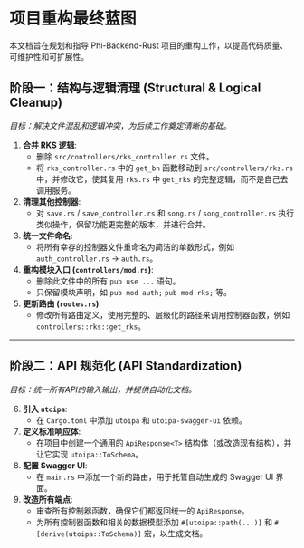 # 项目重构最终蓝图

本文档旨在规划和指导 Phi-Backend-Rust 项目的重构工作，以提高代码质量、可维护性和可扩展性。

## 阶段一：结构与逻辑清理 (Structural & Logical Cleanup)

*目标：解决文件混乱和逻辑冲突，为后续工作奠定清晰的基础。*

1.  **合并 RKS 逻辑**:
    *   删除 `src/controllers/rks_controller.rs` 文件。
    *   将 `rks_controller.rs` 中的 `get_bn` 函数移动到 `src/controllers/rks.rs` 中，并修改它，使其复用 `rks.rs` 中 `get_rks` 的完整逻辑，而不是自己去调用服务。
2.  **清理其他控制器**:
    *   对 `save.rs` / `save_controller.rs` 和 `song.rs` / `song_controller.rs` 执行类似操作，保留功能更完整的版本，并进行合并。
3.  **统一文件命名**:
    *   将所有幸存的控制器文件重命名为简洁的单数形式，例如 `auth_controller.rs` -> `auth.rs`。
4.  **重构模块入口 (`controllers/mod.rs`)**:
    *   删除此文件中的所有 `pub use ...` 语句。
    *   只保留模块声明，如 `pub mod auth;` `pub mod rks;` 等。
5.  **更新路由 (`routes.rs`)**:
    *   修改所有路由定义，使用完整的、层级化的路径来调用控制器函数，例如 `controllers::rks::get_rks`。

---
## 阶段二：API 规范化 (API Standardization)

*目标：统一所有API的输入输出，并提供自动化文档。*

6.  **引入 `utoipa`**:
    *   在 `Cargo.toml` 中添加 `utoipa` 和 `utoipa-swagger-ui` 依赖。
7.  **定义标准响应体**:
    *   在项目中创建一个通用的 `ApiResponse<T>` 结构体（或改造现有结构），并让它实现 `utoipa::ToSchema`。
8.  **配置 Swagger UI**:
    *   在 `main.rs` 中添加一个新的路由，用于托管自动生成的 Swagger UI 界面。
9.  **改造所有端点**:
    *   审查所有控制器函数，确保它们都返回统一的 `ApiResponse`。
    *   为所有控制器函数和相关的数据模型添加 `#[utoipa::path(...)]` 和 `#[derive(utoipa::ToSchema)]` 宏，以生成文档。
